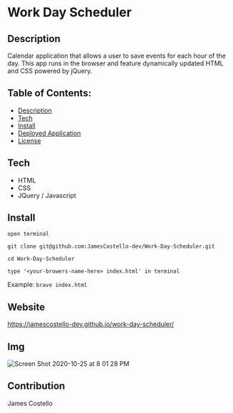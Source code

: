 # Work Day Scheduler

## Description
Calendar application that allows a user to save events for each hour of the day. This app runs in the browser and feature dynamically updated HTML and CSS powered by jQuery.

## Table of Contents:

- [Description](#description)
- [Tech](#tech)
- [Install](#install)
- [Deployed Application](#deployed-application)
- [License](#license)

## Tech
* HTML
* CSS
* JQuery / Javascript

## Install

`open terminal`

`git clone git@github.com:JamesCostello-dev/Work-Day-Scheduler.git`

`cd Work-Day-Scheduler`

`type '<your-browers-name-here> index.html' in terminal` 

  Example: `brave index.html`

## Website
https://jamescostello-dev.github.io/work-day-scheduler/

## Img
![Screen Shot 2020-10-25 at 8 01 28 PM](https://user-images.githubusercontent.com/28774706/97129751-eab17480-16fc-11eb-9af0-dc05fe81b39f.png)

## Contribution 
James Costello
